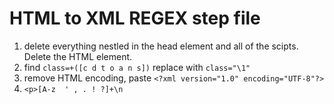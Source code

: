 # HTML to XML REGEX step file

1.  delete everything nestled in the head element and all of the scipts. Delete the HTML element. 
2.  find ```class=+([c d t o a n s])``` replace with ```class="\1"```
3.  remove HTML encoding, paste ```<?xml version="1.0" encoding="UTF-8"?>```
4. ```<p>[A-z  ' , . ! ?]+\n```